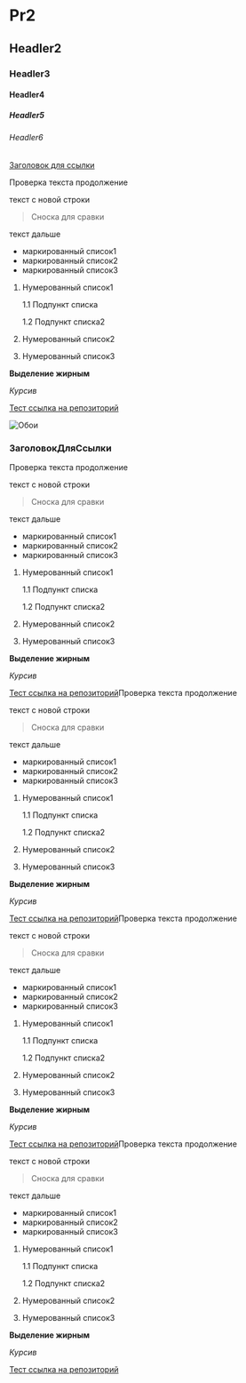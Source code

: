 # Pr2
## Headler2
### Headler3
#### Headler4
##### Headler5
###### Headler6

[Заголовок для ссылки](#ЗаголовокДляСсылки)

Проверка текста 
продолжение

текст с новой строки

> Сноска для сравки

текст дальше

* маркированный список1
* маркированный список2
* маркированный список3

1. Нумерованный список1
    
    1.1 Подпункт списка

    1.2 Подпункт списка2
2. Нумерованный список2
3. Нумерованный список3
 
 **Выделение жирным**

 _Курсив_

 [Тест ссылка на репозиторий](https://github.com/VegetableX/Pr2)

![Обои](https://images.wallpaperscraft.ru/image/fon_pyatna_svet_81400_3840x2400.jpg)
























### ЗаголовокДляСсылки

 Проверка текста 
продолжение

текст с новой строки

> Сноска для сравки

текст дальше

* маркированный список1
* маркированный список2
* маркированный список3

1. Нумерованный список1
    
    1.1 Подпункт списка

    1.2 Подпункт списка2
2. Нумерованный список2
3. Нумерованный список3
 
 **Выделение жирным**

 _Курсив_

 [Тест ссылка на репозиторий](https://github.com/VegetableX/Pr2)Проверка текста 
продолжение

текст с новой строки

> Сноска для сравки

текст дальше

* маркированный список1
* маркированный список2
* маркированный список3

1. Нумерованный список1
    
    1.1 Подпункт списка

    1.2 Подпункт списка2
2. Нумерованный список2
3. Нумерованный список3
 
 **Выделение жирным**

 _Курсив_

 [Тест ссылка на репозиторий](https://github.com/VegetableX/Pr2)Проверка текста 
продолжение

текст с новой строки

> Сноска для сравки

текст дальше

* маркированный список1
* маркированный список2
* маркированный список3

1. Нумерованный список1
    
    1.1 Подпункт списка

    1.2 Подпункт списка2
2. Нумерованный список2
3. Нумерованный список3
 
 **Выделение жирным**

 _Курсив_

 [Тест ссылка на репозиторий](https://github.com/VegetableX/Pr2)Проверка текста 
продолжение

текст с новой строки

> Сноска для сравки

текст дальше

* маркированный список1
* маркированный список2
* маркированный список3

1. Нумерованный список1
    
    1.1 Подпункт списка

    1.2 Подпункт списка2
2. Нумерованный список2
3. Нумерованный список3
 
 **Выделение жирным**

 _Курсив_

 [Тест ссылка на репозиторий](https://github.com/VegetableX/Pr2)
